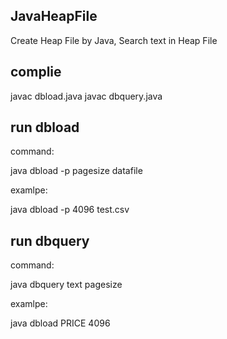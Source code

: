 ## JavaHeapFile
Create Heap File by Java, Search text in Heap File 
## complie
javac dbload.java
javac dbquery.java

## run dbload
command:


java dbload -p pagesize datafile


examlpe:


java dbload -p 4096 test.csv

## run dbquery
command:


java dbquery text pagesize


examlpe:


java dbload PRICE 4096